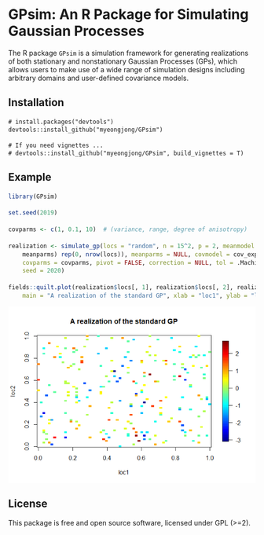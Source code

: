<!-- README.md is generated from README.Rmd. Please edit that file -->

GPsim: An R Package for Simulating Gaussian Processes
=====================================================

The R package `GPsim` is a simulation framework for generating
realizations of both stationary and nonstationary Gaussian Processes
(GPs), which allows users to make use of a wide range of simulation
designs including arbitrary domains and user-defined covariance models.

Installation
------------

``` install
# install.packages("devtools")
devtools::install_github("myeongjong/GPsim")

# If you need vignettes ...
# devtools::install_github("myeongjong/GPsim", build_vignettes = T)
```

Example
-------

``` r
library(GPsim)

set.seed(2019)

covparms <- c(1, 0.1, 10)  # (variance, range, degree of anisotropy)

realization <- simulate_gp(locs = "random", n = 15^2, p = 2, meanmodel = function(locs, 
    meanparms) rep(0, nrow(locs)), meanparms = NULL, covmodel = cov_expo_aniso, 
    covparms = covparms, pivot = FALSE, correction = NULL, tol = .Machine$double.eps, 
    seed = 2020)

fields::quilt.plot(realization$locs[, 1], realization$locs[, 2], realization$y, 
    main = "A realization of the standard GP", xlab = "loc1", ylab = "loc2")
```

<img src="README-example-1.png" style="display: block; margin: auto;" />

License
-------

This package is free and open source software, licensed under GPL
(&gt;=2).
